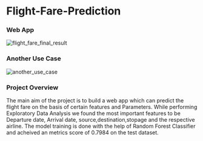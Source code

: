 # Flight-Fare-Prediction
### Web App
![flight_fare_final_result](https://user-images.githubusercontent.com/60823367/134225024-9551b34c-467d-42ec-9582-a18a4ad69ac9.png)

### Another Use Case
![another_use_case](https://user-images.githubusercontent.com/60823367/134226149-af6ed992-d8d4-4b5a-b867-8f256f5d00b6.png)

### Project Overview
The main aim of the project is to build a web app which can predict the flight fare on the basis of certain features and Parameters.
While performing Exploratory Data Analysis we found the most important features to be Departure date, Arrival date, source,destination,stopage and the respective airline.
The model training is done with the help of Random Forest Classifier and acheived an metrics score of 0.7984 on the test dataset.
